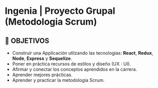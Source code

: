 # **Ingenia** | Proyecto Grupal (Metodologia Scrum)

## **📌 OBJETIVOS**
-  Construir una Applicación utlizando las tecnologías: **React**, **Redux**, **Node**, **Express** y **Sequelize**.
-  Poner en práctica recursos de estilos y diseño (UX : UI).
-  Afirmar y conectar los conceptos aprendidos en la carrera.
-  Aprender mejores prácticas.
-  Aprender y practicar la metodologia Scrum.

